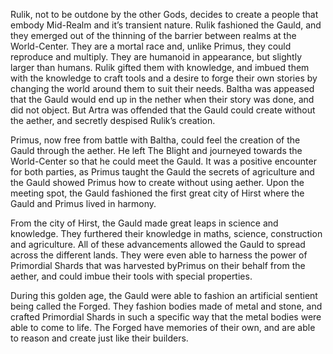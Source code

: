 Rulik, not to be outdone by the other Gods, decides to create a people that embody Mid-Realm and it’s transient nature. Rulik fashioned the Gauld, and they emerged out of the thinning of the barrier between realms at the World-Center. They are a mortal race and, unlike Primus, they could reproduce and multiply. They are humanoid in appearance, but slightly larger than humans. Rulik gifted them with knowledge, and imbued them with the knowledge to craft tools and a desire to forge their own stories by changing the world around them to suit their needs. Baltha was appeased that the Gauld would end up in the nether when their story was done, and did not object. But Artra was offended that the Gauld could create without the aether, and secretly despised Rulik’s creation.

Primus, now free from battle with Baltha, could feel the creation of the Gauld through the aether. He left The Blight and journeyed towards the World-Center so that he could meet the Gauld. It was a positive encounter for both parties, as Primus taught the Gauld the secrets of agriculture and the Gauld showed Primus how to create without using aether. Upon the meeting spot, the Gauld fashioned the first great city of Hirst where the Gauld and Primus lived in harmony.

From the city of Hirst, the Gauld made great leaps in science and knowledge. They furthered their knowledge in maths, science, construction and agriculture. All of these advancements allowed the Gauld to spread across the different lands. They were even able to harness the power of Primordial Shards that was harvested byPrimus on their behalf from the aether, and could imbue their tools with special properties.

During this golden age, the Gauld were able to fashion an artificial sentient being called the Forged. They fashion bodies made of metal and stone, and crafted Primordial Shards in such a specific way that the metal bodies were able to come to life. The Forged have memories of their own, and are able to reason and create just like their builders.
